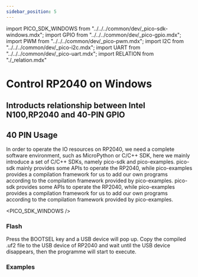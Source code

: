 ```yaml
---
sidebar_position: 5
---
```


import PICO_SDK_WINDOWS from "../../../common/dev/\_pico-sdk-windows.mdx";
import GPIO from "../../../common/dev/\_pico-gpio.mdx";
import PWM from "../../../common/dev/\_pico-pwm.mdx";
import I2C from "../../../common/dev/\_pico-i2c.mdx";
import UART from "../../../common/dev/\_pico-uart.mdx";
import RELATION from "./\_relation.mdx"

# Control RP2040 on Windows

## Introducts relationship between Intel N100,RP2040 and 40-PIN GPIO

<RELATION />

## 40 PIN Usage

In order to operate the IO resources on RP2040, we need a complete software environment, such as MicroPython or C/C++ SDK, here we mainly introduce a set of C/C++ SDKs, namely pico-sdk and pico-examples. pico-sdk mainly provides some APIs to operate the RP2040, while pico-examples provides a compilation framework for us to add our own programs according to the compilation framework provided by pico-examples. pico-sdk provides some APIs to operate the RP2040, while pico-examples provides a compilation framework for us to add our own programs according to the compilation framework provided by pico-examples.

<PICO_SDK_WINDOWS />

### Flash

Press the BOOTSEL key and a USB device will pop up. Copy the compiled .uf2 file to the USB device of RP2040 and wait until the USB device disappears, then the programme will start to execute.

### Examples

<Tabs queryString="type">
     <TabItem value="GPIO">
       <GPIO flash_url="./flash" gpio_definition="./gpio" product_name="Radxa X2L"  led_pin="PIN_5" platform="Windows"/>
    </TabItem>
     <TabItem value="I2C">
      <I2C flash_url="./flash" product_name="Radxa X2L"  scl_pin="PIN_5" sda_pin="PIN_3" platform="Windows" />
    </TabItem>
     <TabItem value="PWM">
      <PWM flash_url="./flash" product_name="Radxa X2L" led_pin="PIN_5" platform="Windows"/>
    </TabItem>
     <TabItem value="UART">
      <UART flash_url="./flash" tty_num="ttyS0" platform="Windows" />
    </TabItem>
</Tabs>
